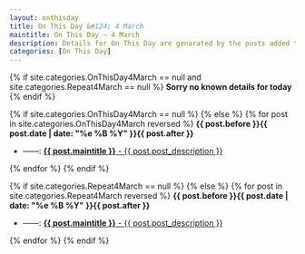 ```yaml
---
layout: onthisday
title: On This Day &#124; 4 March
maintitle: On This Day — 4 March
description: Details for On This Day are genarated by the posts added to the website so the content is subject to changes/updates over time.
categories: [On This Day]
---
```


{% if site.categories.OnThisDay4March == null and site.categories.Repeat4March == null %}
<strong>Sorry no known details for today</strong>
{% endif %}

{% if site.categories.OnThisDay4March == null %}
{% else %}
{% for post in site.categories.OnThisDay4March reversed %}
<strong>{{ post.before }}{{ post.date | date: "%e %B %Y" }}{{ post.after }}</strong>
<ul>
<li> ——: <a href="{{ post.url }}"><strong>{{ post.maintitle }}</strong> - {{ post.post_description }}</a></li>
</ul>
{% endfor %}
{% endif %}

{% if site.categories.Repeat4March == null %}
{% else %}
{% for post in site.categories.Repeat4March reversed %}
<strong>{{ post.before }}{{ post.date | date: "%e %B %Y" }}{{ post.after }}</strong>
<ul>
<li> ——: <a href="{{ post.url }}"><strong>{{ post.maintitle }}</strong> - {{ post.post_description }}</a></li>
</ul>
{% endfor %}
{% endif %}
